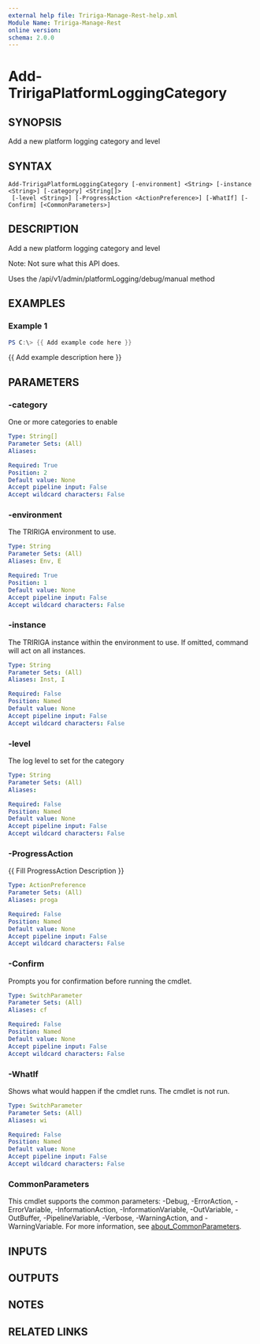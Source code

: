 ```yaml
---
external help file: Tririga-Manage-Rest-help.xml
Module Name: Tririga-Manage-Rest
online version:
schema: 2.0.0
---
```


# Add-TririgaPlatformLoggingCategory

## SYNOPSIS
Add a new platform logging category and level

## SYNTAX

```
Add-TririgaPlatformLoggingCategory [-environment] <String> [-instance <String>] [-category] <String[]>
 [-level <String>] [-ProgressAction <ActionPreference>] [-WhatIf] [-Confirm] [<CommonParameters>]
```

## DESCRIPTION
Add a new platform logging category and level

Note: Not sure what this API does.

Uses the /api/v1/admin/platformLogging/debug/manual method

## EXAMPLES

### Example 1
```powershell
PS C:\> {{ Add example code here }}
```

{{ Add example description here }}

## PARAMETERS

### -category
One or more categories to enable

```yaml
Type: String[]
Parameter Sets: (All)
Aliases:

Required: True
Position: 2
Default value: None
Accept pipeline input: False
Accept wildcard characters: False
```

### -environment
The TRIRIGA environment to use.

```yaml
Type: String
Parameter Sets: (All)
Aliases: Env, E

Required: True
Position: 1
Default value: None
Accept pipeline input: False
Accept wildcard characters: False
```

### -instance
The TRIRIGA instance within the environment to use.
If omitted, command will act on all instances.

```yaml
Type: String
Parameter Sets: (All)
Aliases: Inst, I

Required: False
Position: Named
Default value: None
Accept pipeline input: False
Accept wildcard characters: False
```

### -level
The log level to set for the category

```yaml
Type: String
Parameter Sets: (All)
Aliases:

Required: False
Position: Named
Default value: None
Accept pipeline input: False
Accept wildcard characters: False
```

### -ProgressAction
{{ Fill ProgressAction Description }}

```yaml
Type: ActionPreference
Parameter Sets: (All)
Aliases: proga

Required: False
Position: Named
Default value: None
Accept pipeline input: False
Accept wildcard characters: False
```

### -Confirm
Prompts you for confirmation before running the cmdlet.

```yaml
Type: SwitchParameter
Parameter Sets: (All)
Aliases: cf

Required: False
Position: Named
Default value: None
Accept pipeline input: False
Accept wildcard characters: False
```

### -WhatIf
Shows what would happen if the cmdlet runs.
The cmdlet is not run.

```yaml
Type: SwitchParameter
Parameter Sets: (All)
Aliases: wi

Required: False
Position: Named
Default value: None
Accept pipeline input: False
Accept wildcard characters: False
```

### CommonParameters
This cmdlet supports the common parameters: -Debug, -ErrorAction, -ErrorVariable, -InformationAction, -InformationVariable, -OutVariable, -OutBuffer, -PipelineVariable, -Verbose, -WarningAction, and -WarningVariable. For more information, see [about_CommonParameters](http://go.microsoft.com/fwlink/?LinkID=113216).

## INPUTS

## OUTPUTS

## NOTES

## RELATED LINKS
